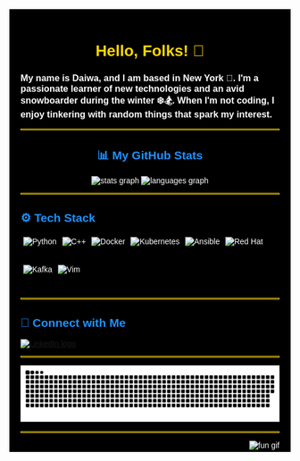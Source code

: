 <div style="background-color: black; color: white; padding: 20px; font-family: Arial, sans-serif;">

  <h1 align="center" style="color: #FFD700;">Hello, Folks! 👋</h1>

  <h3 align="left">
    My name is Daiwa, and I am based in New York 🌆. I'm a passionate learner of new technologies and an avid snowboarder during the winter ❄️🏂. When I'm not coding, I enjoy tinkering with random things that spark my interest.
  </h3>

  <hr style="border: 1px solid #FFD700;">

  <h2 align="center" style="color: #1E90FF;">📊 My GitHub Stats</h2>

  <div align="center">
    <img src="https://github-readme-stats.vercel.app/api?username=daiwa-zou&hide_title=false&hide_rank=false&show_icons=true&include_all_commits=true&count_private=true&disable_animations=false&theme=dracula&locale=en&hide_border=false" height="150" alt="stats graph" />
    <img src="https://github-readme-stats.vercel.app/api/top-langs?username=daiwa-zou&locale=en&hide_title=false&layout=compact&card_width=320&langs_count=5&theme=dracula&hide_border=false" height="150" alt="languages graph" />
  </div>

  <hr style="border: 1px solid #FFD700;">

  <h2 align="left" style="color: #1E90FF;">⚙️ Tech Stack</h2>
  <div align="left" style="display: flex; flex-wrap: wrap;">
    <img src="https://cdn.jsdelivr.net/gh/devicons/devicon/icons/python/python-original.svg" height="40" alt="Python" style="margin: 5px;" />
    <img src="https://cdn.jsdelivr.net/gh/devicons/devicon/icons/cplusplus/cplusplus-original.svg" height="40" alt="C++" style="margin: 5px;" />
    <img src="https://cdn.jsdelivr.net/gh/devicons/devicon/icons/docker/docker-original.svg" height="40" alt="Docker" style="margin: 5px;" />
    <img src="https://cdn.jsdelivr.net/gh/devicons/devicon/icons/kubernetes/kubernetes-plain.svg" height="40" alt="Kubernetes" style="margin: 5px;" />
    <img src="https://cdn.jsdelivr.net/gh/devicons/devicon/icons/ansible/ansible-original.svg" height="40" alt="Ansible" style="margin: 5px;" />
    <img src="https://cdn.jsdelivr.net/gh/devicons/devicon/icons/redhat/redhat-original.svg" height="40" alt="Red Hat" style="margin: 5px;" />
    <img src="https://cdn.jsdelivr.net/gh/devicons/devicon/icons/apachekafka/apachekafka-original.svg" height="40" alt="Kafka" style="margin: 5px;" />
    <img src="https://cdn.jsdelivr.net/gh/devicons/devicon/icons/vim/vim-original.svg" height="40" alt="Vim" style="margin: 5px;" />
  </div>

  <hr style="border: 1px solid #FFD700;">

  <h2 align="left" style="color: #1E90FF;">💬 Connect with Me</h2>
  <div align="left">
    <a href="https://linkedin.com/in/daiwa-zou" target="_blank">
      <img src="https://img.shields.io/static/v1?message=LinkedIn&logo=linkedin&label=&color=0077B5&logoColor=white&labelColor=&style=for-the-badge" height="35" alt="LinkedIn logo" />
    </a>
  </div>

  <hr style="border: 1px solid #FFD700;">

  <div align="center">
    <img src="https://raw.githubusercontent.com/daiwa-zou/daiwa-zou/output/snake.svg" alt="Snake animation" />
  </div>

  <hr style="border: 1px solid #FFD700;">

  <div align="center">
    <img align="right" height="150" src="https://media.giphy.com/media/BDqtUZBSgoPF9oZxsu/giphy.gif?cid=790b76115aaq201lyj7awkf85a5gaxzewcqc6c24og9z61qj&ep=v1_gifs_search&rid=giphy.gif&ct=g" alt="fun gif" />
  </div>

</div>
